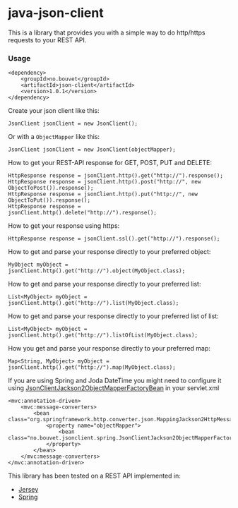 java-json-client
================

This is a library that provides you with a simple way to do http/https requests to your REST API. 

### Usage

```
<dependency>
    <groupId>no.bouvet</groupId>
    <artifactId>json-client</artifactId>
    <version>1.0.1</version>
</dependency>
```

Create your json client like this:
```
JsonClient jsonClient = new JsonClient();
```

Or with a `ObjectMapper` like this:
```
JsonClient jsonClient = new JsonClient(objectMapper);
```

How to get your REST-API response for GET, POST, PUT and DELETE:
```
HttpResponse response = jsonClient.http().get("http://").response();
HttpResponse response = jsonClient.http().post("http://", new ObjectToPost()).response();
HttpResponse response = jsonClient.http().put("http://", new ObjectToPut()).response();
HttpResponse response = jsonClient.http().delete("http://").response();
```

How to get your response using https:
```
HttpResponse response = jsonClient.ssl().get("http://").response();
```

How to get and parse your response directly to your preferred object:
```
MyObject myObject = jsonClient.http().get("http://").object(MyObject.class);
```

How to get and parse your response directly to your preferred list:
```
List<MyObject> myObject = jsonClient.http().get("http://").list(MyObject.class);
```

How to get and parse your response directly to your preferred list of list:
```
List<MyObject> myObject = jsonClient.http().get("http://").listOfList(MyObject.class);
```

How you get and parse your response directly to your preferred map:
```
Map<String, MyObject> myObject = jsonClient.http().get("http://").map(MyObject.class);
```

If you are using Spring and Joda DateTime you might need to configure it using [JsonClientJackson2ObjectMapperFactoryBean](https://github.com/bouvet-openlab/java-json-client/blob/master/json-client/src/main/java/no/bouvet/jsonclient/spring/JsonClientJackson2ObjectMapperFactoryBean.java) in your servlet.xml
```
<mvc:annotation-driven>
    <mvc:message-converters>
        <bean class="org.springframework.http.converter.json.MappingJackson2HttpMessageConverter">
            <property name="objectMapper">
                <bean class="no.bouvet.jsonclient.spring.JsonClientJackson2ObjectMapperFactoryBean"/>
            </property>
        </bean>
    </mvc:message-converters>
</mvc:annotation-driven>
```

This library has been tested on a REST API implemented in:
 - [Jersey](https://jersey.java.net/) 
 - [Spring](http://spring.io/guides/tutorials/rest/)
